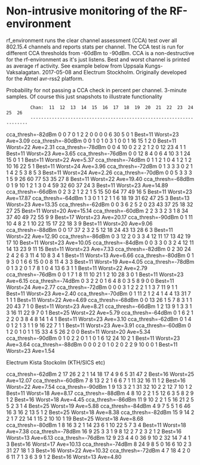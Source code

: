 Non-intrusive monitoring of the RF-environment
==============================================

rf_environment runs the clear channel assessment (CCA) test over 
all 802.15.4 channels and reports stats per channel. The CCA test 
is run for different CCA thresholds from -60dBm to -90dBm. CCA is
a non-destructive for the rf-environment as it's just listens.
Best and worst channel is printed as average rf activity.
See example below from Uppsala Kungs-Vaksalagatan. 2017-05-08
and Electrum Stockholm. Originally developed for the Atmel avr-rss2 
platform.

Probability for not passing a CCA check in percent per channel.
3-minute samples. Of course this just snapshots to illustrate 
functionality


             Chan:  11  12  13  14  15  16  17  18  19  20  21  22  23  24  25  26
             ---------------------------------------------------------------------
cca_thresh=-82dBm   0   0   7   0   1   2   2   0   0   0   0   6  30   5   0   1 Best=11 Worst=23 Ave=3.09 
cca_thresh=-80dBm   0   0   1   0   1   0   3   1   0   0   1  16  15   1   2   0 Best=11 Worst=22 Ave=2.31 
cca_thresh=-78dBm   0   0   4  10   0   2   2   2   1   2   0  12  23   4   1   1 Best=11 Worst=23 Ave=3.65 
cca_thresh=-76dBm   0   0  12   8   4   0   6   4  10   3   1  24  15   0   1   1 Best=11 Worst=22 Ave=5.37 
cca_thresh=-74dBm   0   1   1   2   1   0   4   1   2   1   2  10  16  22   5   1 Best=11 Worst=24 Ave=3.96 
cca_thresh=-72dBm   0   1   3   3   3   0   2   1   1   4   2   5   3   8   5   3 Best=11 Worst=24 Ave=2.26 
cca_thresh=-70dBm   0   0   5   3   3   3   1   5   9  26  60  77  53  35  27   8 Best=11 Worst=22 Ave=19.40
cca_thresh=-68dBm   0   1   9  10   1   2   1   3   0   4  59  32  60  37  24   3 Best=11 Worst=23 Ave=14.89
cca_thresh=-66dBm   0   2   3   2   1   2   2   1   5  15  50  64  77  49  16   5 Best=11 Worst=23 Ave=17.87
cca_thresh=-64dBm   1   3   0   1   1   2   1   1   6  18  19  31  62  47  25   3 Best=13 Worst=23 Ave=13.35
cca_thresh=-62dBm   0   0   3   6   2   5   2   0  23  43  37  25  18  32  27  25 Best=11 Worst=20 Ave=15.14
cca_thresh=-60dBm   2   2   3   3   2   3   1   8  34  37  40  49  72  55   9   9 Best=17 Worst=23 Ave=20.17
cca_thresh=-90dBm   0   1  11  10   4   8   2   1  10  22  15  17  22  18   3   9 Best=11 Worst=20 Ave=9.06 
cca_thresh=-88dBm   0   0  17  37   2   3   2   5  12  18  24  43  13  28   6   3 Best=11 Worst=22 Ave=12.90
cca_thresh=-86dBm   0   3  12   2   0   3   3   4  12  11  17  13  42  19  17  10 Best=11 Worst=23 Ave=10.05
cca_thresh=-84dBm   0   0   3   3   0   3   2   4  12  11  14  13  23   9  11  15 Best=11 Worst=23 Ave=7.33 
cca_thresh=-82dBm   0   2  30  24   2   4   2   6   3  11   4  10   8   3   4   1 Best=11 Worst=13 Ave=6.66 
cca_thresh=-80dBm   0   1   9   3   0   1   6   6  15   0   0   8  11   4   3   3 Best=11 Worst=19 Ave=4.05 
cca_thresh=-78dBm   0   1   3   2   0   1   7   8   1   0   4  13   6   3   1   1 Best=11 Worst=22 Ave=2.79 
cca_thresh=-76dBm   0   0   1   7   1   8  11  10  21   1   2  10  28   3   0   1 Best=11 Worst=23 Ave=6.15 
cca_thresh=-74dBm   0   3   2   2   0   1   6   4   8   0   3   5   8   9   0   0 Best=11 Worst=24 Ave=2.77 
cca_thresh=-72dBm   0   0   0   3   1   2   2   2   1   1   3   7  11   9   1   1 Best=11 Worst=23 Ave=2.40 
cca_thresh=-70dBm   0   1  11   2   1   2   4   1   4   4  13  31   7   1   1   1 Best=11 Worst=22 Ave=4.69 
cca_thresh=-68dBm   0   0  13  26   1   5   7   8   3   1   1  20  43   7   1   0 Best=11 Worst=23 Ave=8.21 
cca_thresh=-66dBm   1   2  13   9   1   3   3   1   3  16  11  22   9   7   0   1 Best=25 Worst=22 Ave=5.79 
cca_thresh=-64dBm   0   1   6   2   1   2   2   0   3   8   4   8  14   1   4   1 Best=11 Worst=23 Ave=3.10 
cca_thresh=-62dBm   0   1   4   0   1   2   1   3   1   1   9  16  22   7   1   1 Best=11 Worst=23 Ave=3.91 
cca_thresh=-60dBm   0   1   2   0   1   0   1   1  15  33   4   5  26   2   0   0 Best=11 Worst=20 Ave=5.34 
cca_thresh=-90dBm   0   1   0   2   2   0   1   1   0   1   6  12  24  10   2   1 Best=11 Worst=23 Ave=3.64 
cca_thresh=-88dBm   0   0   0   2   0   1   0   2   0   2   2   9  10   0   0   1 Best=11 Worst=23 Ave=1.54 


Electrum Kista Stockolm (KTH/SICS etc)

cca_thresh=-62dBm   2  17  26   2   2   1  14  18  17   4   9   6   5  31  47   2 Best=16 Worst=25 Ave=12.07
cca_thresh=-60dBm   7   8  13   2   2   1   6   6   7   1  11  32  16  11   1   2 Best=16 Worst=22 Ave=7.54 
cca_thresh=-90dBm   1   9  13   3   2   1  31  32  10   2   2  12   7  10   1   2 Best=11 Worst=18 Ave=8.17 
cca_thresh=-88dBm   4   8  10   2   2   1   5  12   6   3   5   8   2   9   1   2 Best=16 Worst=18 Ave=4.45 
cca_thresh=-86dBm  11   9  10   2   2   1   5  16  21   2   5   5   2   3   1   4 Best=25 Worst=19 Ave=5.88 
cca_thresh=-84dBm   4   9   7   5   5   1   6  46  16   3  16   2  13   5   1   2 Best=25 Worst=18 Ave=8.38 
cca_thresh=-82dBm  15   9  14   2   2   1   7  22  14   1  15   2  10  10   1  19 Best=25 Worst=18 Ave=8.68 
cca_thresh=-80dBm   1   8  16   3   2   1  14  23   6   1  10  22   5   7   3   4 Best=11 Worst=18 Ave=7.38 
cca_thresh=-78dBm  16   9  25   3   3   1   9   8  12   2   7   2   3   2   1   2 Best=16 Worst=13 Ave=6.13 
cca_thresh=-76dBm  12   9  23   4   4   0  36   9  10   2  32  14   7   4   1   3 Best=16 Worst=17 Ave=10.13
cca_thresh=-74dBm   8  24   9   8   5   0  16   6  10   2   3  31  27  18   1   3 Best=16 Worst=22 Ave=10.32
cca_thresh=-72dBm   4   7  18   4   2   0   6  11   7   1   3   6   3   9   1   2 Best=16 Worst=13 Ave=4.80 

